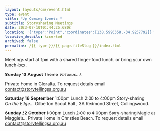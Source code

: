 ```yaml
---
layout: layouts/cms/event.html
type: event
title: "Up-Coming Events "
subtitle: Storysharing Meetings
date: 2023-07-10T01:44:25.680Z
location: '{"type":"Point","coordinates":[138.5993358,-34.9267792]}'
location_details: Assorted
archived: false
permalink: /{{ type }}/{{ page.fileSlug }}/index.html
---
```

Meetings start at 1pm with a shared finger-food lunch, or bring your own lunch-box.

**Sunday 13 August**   Theme *Virtuous…*\

  Private Home in Glenalta. To request details email   contact@storytellingsa.org.au

**Saturday 16  September** 1:00pm Lunch  2:00 to 4:00pm Story-sharing\
  *On the Edge…*  Gilberton Scout Hall , 3A Redmond Street, Collingswood.

**Sunday 22 October** 1:00pm Lunch  2:00 to 4:00pm Story-sharing Magic at Maggie’s… Private Home in  Christies Beach. To request details email   contact@storytellingsa.org.au